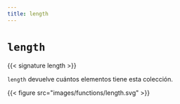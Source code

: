 ```yaml
---
title: length
---
```


# `length`

{{< signature length >}}

`length` devuelve cuántos elementos tiene esta colección.

{{< figure src="images/functions/length.svg" >}}

